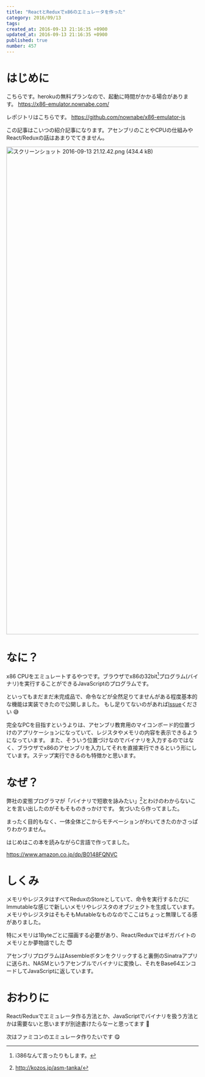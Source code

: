 ```yaml
---
title: "ReactとReduxでx86のエミュレータを作った"
category: 2016/09/13
tags: 
created_at: 2016-09-13 21:16:35 +0900
updated_at: 2016-09-13 21:16:35 +0900
published: true
number: 457
---
```


# はじめに
こちらです。herokuの無料プランなので、起動に時間がかかる場合があります。
https://x86-emulator.nownabe.com/

レポジトリはこちらです。
https://github.com/nownabe/x86-emulator-js

この記事はこいつの紹介記事になります。アセンブリのことやCPUの仕組みやReact/Reduxの話はあまりでてきません。

<img width="1276" alt="スクリーンショット 2016-09-13 21.12.42.png (434.4 kB)" src="https://img.esa.io/uploads/production/attachments/1679/2016/09/13/4429/1827f46c-a19e-40b8-968a-33ab47903c2a.png">


# なに？
x86 CPUをエミュレートするやつです。ブラウザでx86の32bit[^1]プログラム(バイナリ)を実行することができるJavaScriptのプログラムです。

といってもまだまだ未完成品で、命令などが全然足りてませんがある程度基本的な機能は実装できたので公開しました。
もし足りてないのがあれば[Issue](https://github.com/nownabe/x86-emulator-js/issues)ください :sweat_smile: 

完全なPCを目指すというよりは、アセンブリ教育用のマイコンボード的位置づけのアプリケーションになっていて、レジスタやメモリの内容を表示できるようになっています。
また、そういう位置づけなのでバイナリを入力するのではなく、ブラウザでx86のアセンブリを入力してそれを直接実行できるという形にしています。ステップ実行できるのも特徴かと思います。

[^1]: i386なんて言ったりもします。

# なぜ？
弊社の変態プログラマが「バイナリで短歌を詠みたい」[^2]とわけのわからないことを言い出したのがそもそものきっかけです。
気づいたら作ってました。

まったく目的もなく、一体全体どこからモチベーションがわいてきたのかさっぱりわかりません。

はじめはこの本を読みながらC言語で作ってました。

https://www.amazon.co.jp/dp/B0148FQNVC

[^2]: http://kozos.jp/asm-tanka/

# しくみ
メモリやレジスタはすべてReduxのStoreとしていて、命令を実行するたびにImmutableな感じで新しいメモリやレジスタのオブジェクトを生成しています。
メモリやレジスタはそもそもMutableなものなのでここはちょっと無理してる感がありました。

特にメモリは1Byteごとに描画する必要があり、React/Reduxではギガバイトのメモリとか夢物語でした :innocent: 

アセンブリプログラムはAssembleボタンをクリックすると裏側のSinatraアプリに送られ、NASMというアセンブルでバイナリに変換し、それをBase64エンコードしてJavaScriptに返しています。


# おわりに
React/Reduxでエミュレータ作る方法とか、JavaScriptでバイナリを扱う方法とかは需要ないと思いますが別途書けたらなーと思ってます :memo:

次はファミコンのエミュレータ作りたいです :yum:
